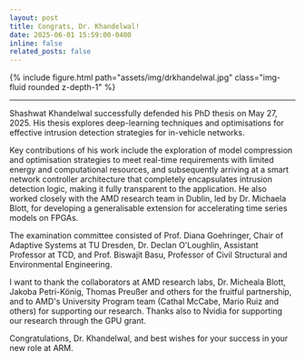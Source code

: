 ```yaml
---
layout: post
title: Congrats, Dr. Khandelwal!
date: 2025-06-01 15:59:00-0400
inline: false
related_posts: false
---
```

{% include figure.html path="assets/img/drkhandelwal.jpg" class="img-fluid rounded z-depth-1" %}
*** 

Shashwat Khandelwal successfully defended his PhD thesis on May 27, 2025. His thesis explores deep-learning techniques and optimisations for effective intrusion detection strategies for in-vehicle networks.

Key contributions of his work include the exploration of model compression and optimisation strategies to meet real-time requirements with limited energy and computational resources, and subsequently arriving at a smart network controller architecture that completely encapsulates intrusion detection logic, making it fully transparent to the application. He also worked closely with the AMD research team in Dublin, led by Dr. Michaela Blott, for developing a generalisable extension for accelerating time series models on FPGAs.

The examination committee consisted of Prof. Diana Goehringer, Chair of Adaptive Systems at TU Dresden, Dr. Declan O'Loughlin, Assistant Professor at TCD, and Prof. Biswajit Basu, Professor of Civil Structural and Environmental Engineering.

I want to thank the collaborators at AMD research labs, Dr. Micheala Blott, Jakoba Petri-König, Thomas Preußer and others for the fruitful partnership, and to AMD's University Program team (Cathal McCabe, Mario Ruiz and others) for supporting our research. Thanks also to Nvidia for supporting our research through the GPU grant. 

Congratulations, Dr. Khandelwal, and best wishes for your success in your new role at ARM.
